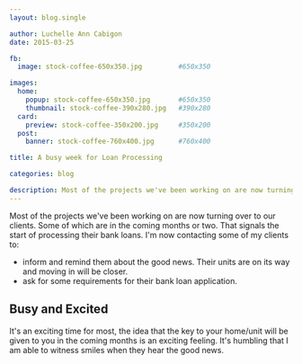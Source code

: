```yaml
---
layout: blog.single

author: Luchelle Ann Cabigon
date: 2015-03-25

fb:
  image: stock-coffee-650x350.jpg         #650x350

images:
  home:
    popup: stock-coffee-650x350.jpg       #650x350
    thumbnail: stock-coffee-390x280.jpg   #390x280
  card:
    preview: stock-coffee-350x200.jpg     #350x200
  post:
    banner: stock-coffee-760x400.jpg      #760x400

title: A busy week for Loan Processing

categories: blog

description: Most of the projects we've been working on are now turning over to our clients. Some of which are in the coming months or two.
---
```


Most of the projects we've been working on are now turning over to our clients. Some of which are in the coming months or two. That signals the start of processing their bank loans. I'm now contacting some of my clients to:

- inform and remind them about the good news. Their units are on its way and moving in will be closer.
- ask for some requirements for their bank loan application.

## Busy and Excited

It's an exciting time for most, the idea that the key to your home/unit will be given to you in the coming months is an exciting feeling. It's humbling that I am able to witness smiles when they hear the good news.
